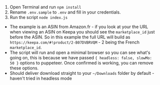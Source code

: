 1. Open Terminal and run `npm install`
2. Rename `.env.sample` to `.env` and fill in your credentials.
3. Run the script `node index.js`

+ The example is an ASIN from Amazon.fr - if you look at your the URL when viewing an ASIN on Keepa you should see the `marketplace_id` just before the ASIN. So in this example the full URL will build as `https://keepa.com/#!product/2-B07DVBRVQM` - 2 being the French `marketplace_id`.
+ The script will run and open a minimal browser so you can see what's going on, this is because we have passed `{ headless: false, slowMo: 50 }` options to puppeteer. Once confirmed is working, you can remove these options.
+ Should deliver download straight to your `~/Downloads` folder by default - haven't tried in headless mode